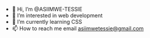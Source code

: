 - 👋 Hi, I’m @ASIIMWE-TESSIE
- 👀 I’m interested in web development
- 🌱 I’m currently learning CSS
- 📫 How to reach me email asiimwetessie@gmail.com

<!---
ASIIMWE-TESSIE/ASIIMWE-TESSIE is a ✨ special ✨ repository because its `README.md` (this file) appears on your GitHub profile.
You can click the Preview link to take a look at your changes.
--->
